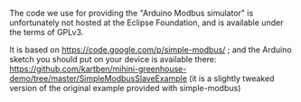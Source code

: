 The code we use for providing the "Arduino Modbus simulator" is unfortunately not hosted at the Eclipse Foundation, and is available under the terms of GPLv3.

It is based on https://code.google.com/p/simple-modbus/ ; and the Arduino sketch you should put on your device is available there: https://github.com/kartben/mihini-greenhouse-demo/tree/master/SimpleModbusSlaveExample (it is a slightly tweaked version of the original example provided with simple-modbus)